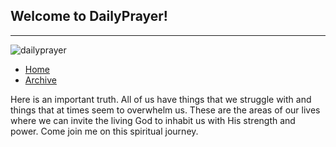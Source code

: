 ## Welcome to DailyPrayer!
---------

![dailyprayer](src)

- [Home]()
- [Archive]()

Here is an important truth. All of us have things that we struggle with and things that at times seem to overwhelm us. These are the areas of our lives where we can invite the living God to inhabit us with His strength and power. Come join me on this spiritual journey.



